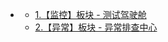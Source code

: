 - []()
    - [1.【监控】板块 - 测试驾驶舱](lava/base/【监控】板块-测试驾驶舱.md)
    - [2.【异常】板块 - 异常排查中心](lava/base/【异常】板块-异常排查中心)